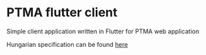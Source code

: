 # PTMA flutter client
Simple client application written in Flutter for PTMA web application

Hungarian specification can be found [here](https://becgabi.github.io/ptma-flutter-client)
